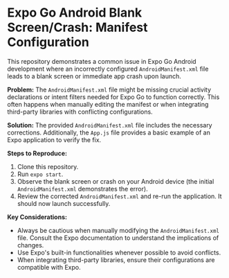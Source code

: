 # Expo Go Android Blank Screen/Crash: Manifest Configuration

This repository demonstrates a common issue in Expo Go Android development where an incorrectly configured `AndroidManifest.xml` file leads to a blank screen or immediate app crash upon launch.

**Problem:**
The `AndroidManifest.xml` file might be missing crucial activity declarations or intent filters needed for Expo Go to function correctly. This often happens when manually editing the manifest or when integrating third-party libraries with conflicting configurations.

**Solution:**
The provided `AndroidManifest.xml` file includes the necessary corrections.  Additionally, the `App.js` file provides a basic example of an Expo application to verify the fix.

**Steps to Reproduce:**
1. Clone this repository.
2. Run `expo start`.
3. Observe the blank screen or crash on your Android device (the initial `AndroidManifest.xml` demonstrates the error).
4. Review the corrected `AndroidManifest.xml` and re-run the application. It should now launch successfully.

**Key Considerations:**
* Always be cautious when manually modifying the `AndroidManifest.xml` file.  Consult the Expo documentation to understand the implications of changes.
* Use Expo's built-in functionalities whenever possible to avoid conflicts.
* When integrating third-party libraries, ensure their configurations are compatible with Expo.
